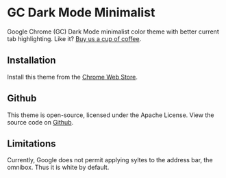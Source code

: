 # GC Dark Mode Minimalist
Google Chrome (GC) Dark Mode minimalist color theme with better current tab highlighting. Like it? [Buy us a cup of coffee](https://endurtech.com/give-thanks/).

## Installation
Install this theme from the [Chrome Web Store](https://chrome.google.com/webstore/detail/gc-dark-mode-minimalist/ljpgjkbnclekaimfkhaaceeoffgilafb).

## Github
This theme is open-source, licensed under the Apache License. View the source code on [Github](https://github.com/endurtech/dark-mode-chrome-theme/).

## Limitations
Currently, Google does not permit applying syltes to the address bar, the omnibox. Thus it is white by default.
